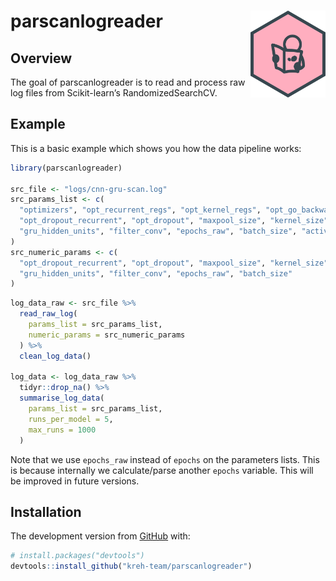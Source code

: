 
# parscanlogreader <img src="man/figures/logo.png" align="right" width="120" />

<!-- badges: start -->

<!-- badges: end -->

## Overview

The goal of parscanlogreader is to read and process raw log files from
Scikit-learn’s RandomizedSearchCV.

## Example

This is a basic example which shows you how the data pipeline works:

``` r
library(parscanlogreader)

src_file <- "logs/cnn-gru-scan.log"
src_params_list <- c(
  "optimizers", "opt_recurrent_regs", "opt_kernel_regs", "opt_go_backwards",
  "opt_dropout_recurrent", "opt_dropout", "maxpool_size", "kernel_size",
  "gru_hidden_units", "filter_conv", "epochs_raw", "batch_size", "activation_conv"
)
src_numeric_params <- c(
  "opt_dropout_recurrent", "opt_dropout", "maxpool_size", "kernel_size",
  "gru_hidden_units", "filter_conv", "epochs_raw", "batch_size"
)
```

``` r
log_data_raw <- src_file %>%
  read_raw_log(
    params_list = src_params_list, 
    numeric_params = src_numeric_params
  ) %>%
  clean_log_data()

log_data <- log_data_raw %>%
  tidyr::drop_na() %>%
  summarise_log_data(
    params_list = src_params_list,
    runs_per_model = 5, 
    max_runs = 1000
  )
```

Note that we use `epochs_raw` instead of `epochs` on the parameters
lists. This is because internally we calculate/parse another `epochs`
variable. This will be improved in future versions.

## Installation

<!-- You can install the released version of parscanlogreader from [CRAN](https://CRAN.R-project.org) with: -->

<!-- ``` r -->

<!-- install.packages("parscanlogreader") -->

<!-- ``` -->

<!-- And  -->

The development version from [GitHub](https://github.com/) with:

``` r
# install.packages("devtools")
devtools::install_github("kreh-team/parscanlogreader")
```
